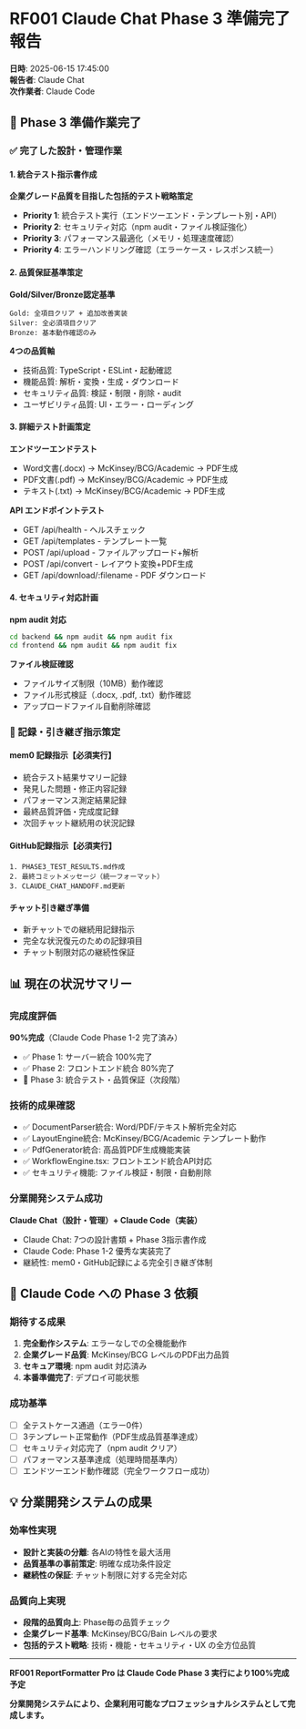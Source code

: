 # RF001 Claude Chat Phase 3 準備完了報告

**日時**: 2025-06-15 17:45:00  
**報告者**: Claude Chat  
**次作業者**: Claude Code

## 🎯 Phase 3 準備作業完了

### ✅ 完了した設計・管理作業

#### 1. 統合テスト指示書作成
**企業グレード品質を目指した包括的テスト戦略策定**
- **Priority 1**: 統合テスト実行（エンドツーエンド・テンプレート別・API）
- **Priority 2**: セキュリティ対応（npm audit・ファイル検証強化）
- **Priority 3**: パフォーマンス最適化（メモリ・処理速度確認）
- **Priority 4**: エラーハンドリング確認（エラーケース・レスポンス統一）

#### 2. 品質保証基準策定
**Gold/Silver/Bronze認定基準**
```
Gold: 全項目クリア + 追加改善実装
Silver: 全必須項目クリア  
Bronze: 基本動作確認のみ
```

**4つの品質軸**
- 技術品質: TypeScript・ESLint・起動確認
- 機能品質: 解析・変換・生成・ダウンロード
- セキュリティ品質: 検証・制限・削除・audit
- ユーザビリティ品質: UI・エラー・ローディング

#### 3. 詳細テスト計画策定
**エンドツーエンドテスト**
- Word文書(.docx) → McKinsey/BCG/Academic → PDF生成
- PDF文書(.pdf) → McKinsey/BCG/Academic → PDF生成
- テキスト(.txt) → McKinsey/BCG/Academic → PDF生成

**API エンドポイントテスト**
- GET /api/health - ヘルスチェック
- GET /api/templates - テンプレート一覧
- POST /api/upload - ファイルアップロード+解析
- POST /api/convert - レイアウト変換+PDF生成
- GET /api/download/:filename - PDF ダウンロード

#### 4. セキュリティ対応計画
**npm audit 対応**
```bash
cd backend && npm audit && npm audit fix
cd frontend && npm audit && npm audit fix
```

**ファイル検証確認**
- ファイルサイズ制限（10MB）動作確認
- ファイル形式検証（.docx, .pdf, .txt）動作確認
- アップロードファイル自動削除確認

### 📝 記録・引き継ぎ指示策定

#### mem0 記録指示【必須実行】
- 統合テスト結果サマリー記録
- 発見した問題・修正内容記録
- パフォーマンス測定結果記録
- 最終品質評価・完成度記録
- 次回チャット継続用の状況記録

#### GitHub記録指示【必須実行】
```
1. PHASE3_TEST_RESULTS.md作成
2. 最終コミットメッセージ（統一フォーマット）
3. CLAUDE_CHAT_HANDOFF.md更新
```

#### チャット引き継ぎ準備
- 新チャットでの継続用記録指示
- 完全な状況復元のための記録項目
- チャット制限対応の継続性保証

## 📊 現在の状況サマリー

### 完成度評価
**90%完成**（Claude Code Phase 1-2 完了済み）
- ✅ Phase 1: サーバー統合 100%完了
- ✅ Phase 2: フロントエンド統合 80%完了
- 🔄 Phase 3: 統合テスト・品質保証（次段階）

### 技術的成果確認
- ✅ DocumentParser統合: Word/PDF/テキスト解析完全対応
- ✅ LayoutEngine統合: McKinsey/BCG/Academic テンプレート動作
- ✅ PdfGenerator統合: 高品質PDF生成機能実装
- ✅ WorkflowEngine.tsx: フロントエンド統合API対応
- ✅ セキュリティ機能: ファイル検証・制限・自動削除

### 分業開発システム成功
**Claude Chat（設計・管理）+ Claude Code（実装）**
- Claude Chat: 7つの設計書類 + Phase 3指示書作成
- Claude Code: Phase 1-2 優秀な実装完了
- 継続性: mem0・GitHub記録による完全引き継ぎ体制

## 🎯 Claude Code への Phase 3 依頼

### 期待する成果
1. **完全動作システム**: エラーなしでの全機能動作
2. **企業グレード品質**: McKinsey/BCG レベルのPDF出力品質
3. **セキュア環境**: npm audit 対応済み
4. **本番準備完了**: デプロイ可能状態

### 成功基準
- [ ] 全テストケース通過（エラー0件）
- [ ] 3テンプレート正常動作（PDF生成品質基準達成）
- [ ] セキュリティ対応完了（npm audit クリア）
- [ ] パフォーマンス基準達成（処理時間基準内）
- [ ] エンドツーエンド動作確認（完全ワークフロー成功）

## 💡 分業開発システムの成果

### 効率性実現
- **設計と実装の分離**: 各AIの特性を最大活用
- **品質基準の事前策定**: 明確な成功条件設定
- **継続性の保証**: チャット制限に対する完全対応

### 品質向上実現
- **段階的品質向上**: Phase毎の品質チェック
- **企業グレード基準**: McKinsey/BCG/Bain レベルの要求
- **包括的テスト戦略**: 技術・機能・セキュリティ・UX の全方位品質

---

**RF001 ReportFormatter Pro は Claude Code Phase 3 実行により100%完成予定**

**分業開発システムにより、企業利用可能なプロフェッショナルシステムとして完成します。**
